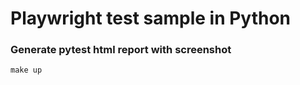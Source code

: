 # Playwright test sample in Python

### Generate pytest html report with screenshot

```
make up
```